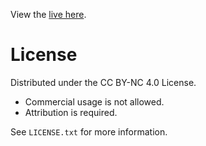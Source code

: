 View the [live here](https://andreicosma.xyz).


# **License**

Distributed under the CC BY-NC 4.0 License.
- Commercial usage is not allowed.
- Attribution is required.

See `LICENSE.txt` for more information.

